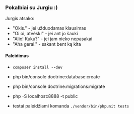 ### Pokalbiai su Jurgiu :)


Jurgis atsako:
* "Okis." - jei užduodamas klausimas
* "Oi oi, atvėsk!" - jei ant jo šauki
* "Alio! Kuku?" - jei jam nieko nepasakai
* "Aha gerai." - sakant bent ką kita

#### Paleidimas
* `composer install --dev`
* php bin/console doctrine:database:create
* php bin/console doctrine:migrations:migrate
* php -S localhost:8888 -t public

* testai paleidžiami komanda `./vendor/bin/phpunit tests`

